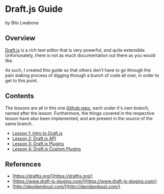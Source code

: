 # Draft.js Guide
by Bilo Lwabona

## Overview

[Draft.js](https://draftjs.org/) is a rich text editor that is very powerful, and quite extensible. Unfortunately, there is not as much documentation out there as you would like.

As such, I created this guide so that others don't have to go through the pain staking process of digging through a bunch of code all over, in order to get to this point.

## Contents

The lessons are all in this one [Github repo](https://github.com/bilo-io/draft-js-guide), each under it's own branch, named after the lesson. Furthermore, the things covered in the respective lesson have also been implemented, and are present in the source of the same branch.

- [Lesson 1: Intro to Draft.js]()
- [Lesson 2: Draft.js API]()
- [Lesson 3: Draft.js Plugins]()
- [Lesson 4: Draft.js Custom Plugins]()

## References

- [https://draftjs.org/](https://draftjs.org/)
- [https://www.draft-js-plugins.com/](https://www.draft-js-plugins.com/)
- [http://davidandsuzi.com/](http://davidandsuzi.com/)
